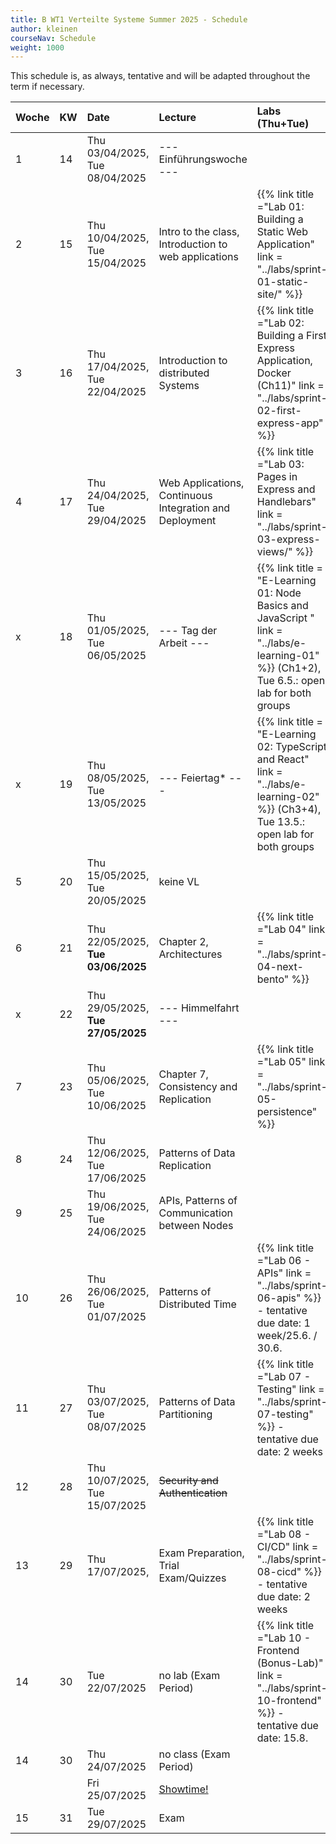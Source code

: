 ```yaml
---
title: B WT1 Verteilte Systeme Summer 2025 - Schedule
author: kleinen
courseNav: Schedule
weight: 1000
---
```



This schedule is, as always, tentative and will be adapted throughout the term if necessary.

| Woche | KW  | Date                               | Lecture                                                 | Labs (Thu+Tue)                                                                                                                               |
|:----- |:--- |:---------------------------------- |:------------------------------------------------------- |:-------------------------------------------------------------------------------------------------------------------------------------------- |
| 1     | 14  | Thu 03/04/2025, Tue 08/04/2025     | --- Einführungswoche ---                                |                                                                                                                                              |
| 2     | 15  | Thu 10/04/2025, Tue 15/04/2025     | Intro to the class, Introduction to web applications    | {{% link title ="Lab 01: Building a Static Web Application" link = "../labs/sprint-01-static-site/" %}}                                      |
| 3     | 16  | Thu 17/04/2025, Tue 22/04/2025     | Introduction to distributed Systems                     | {{% link title ="Lab 02: Building a First Express Application, Docker (Ch11)" link = "../labs/sprint-02-first-express-app" %}}               |
| 4     | 17  | Thu 24/04/2025, Tue 29/04/2025     | Web Applications, Continuous Integration and Deployment | {{% link title ="Lab 03: Pages in Express and Handlebars" link = "../labs/sprint-03-express-views/" %}}                                      |
| x     | 18  | Thu 01/05/2025, Tue 06/05/2025     | --- Tag der Arbeit ---                                  | {{% link title = "E-Learning 01: Node Basics and JavaScript " link = "../labs/e-learning-01" %}} (Ch1+2), Tue 6.5.: open lab for both groups |
| x     | 19  | Thu 08/05/2025, Tue 13/05/2025     | --- Feiertag*  ---                                      | {{% link title = "E-Learning 02: TypeScript and React" link = "../labs/e-learning-02" %}} (Ch3+4), Tue 13.5.: open lab for both groups       |
| 5     | 20  | Thu 15/05/2025, Tue 20/05/2025     | keine VL                                                |                                                                                                                                              |
| 6     | 21  | Thu 22/05/2025, **Tue 03/06/2025** | Chapter 2, Architectures                                | {{% link title ="Lab 04" link = "../labs/sprint-04-next-bento" %}}                                                                           |
| x     | 22  | Thu 29/05/2025, **Tue 27/05/2025** | --- Himmelfahrt ---                                     |                                                                                                                                              |
| 7     | 23  | Thu 05/06/2025, Tue 10/06/2025     | Chapter 7, Consistency and Replication                  | {{% link title ="Lab 05" link = "../labs/sprint-05-persistence" %}}                                                                          |
| 8     | 24  | Thu 12/06/2025, Tue 17/06/2025     | Patterns of Data Replication                            |                                                                                                                                              |
| 9     | 25  | Thu 19/06/2025, Tue 24/06/2025     | APIs, Patterns of Communication between Nodes           |                                                                                                                                              |
| 10    | 26  | Thu 26/06/2025, Tue 01/07/2025     | Patterns of Distributed Time                            | {{% link title ="Lab 06 - APIs" link = "../labs/sprint-06-apis" %}} - tentative due date: 1 week/25.6. / 30.6.                               |
| 11    | 27  | Thu 03/07/2025, Tue 08/07/2025     | Patterns of Data Partitioning                           | {{% link title ="Lab 07 - Testing" link = "../labs/sprint-07-testing" %}} - tentative due date: 2 weeks                                      |
| 12    | 28  | Thu 10/07/2025, Tue 15/07/2025     | ~~Security and Authentication~~                            |  |
| 13    | 29  | Thu 17/07/2025,                    | Exam Preparation, Trial Exam/Quizzes                    | {{% link title ="Lab 08 - CI/CD" link = "../labs/sprint-08-cicd" %}}  - tentative due date: 2 weeks                              |
| 14    | 30  | Tue 22/07/2025                     | no lab (Exam Period)                                    | {{% link title ="Lab 10 - Frontend (Bonus-Lab)" link = "../labs/sprint-10-frontend" %}} - tentative due date: 15.8.                          |
| 14    | 30  | Thu 24/07/2025                     | no class (Exam Period)                                  |                                                                                                                                              |
|       |     | Fri 25/07/2025                     | [Showtime!](https://showtime.f4.htw-berlin.de/)         |                                                                                                                                              |
| 15    | 31  | Tue 29/07/2025                     | Exam                                                    |                                                                                                                                              |


<!--                                          ~~{{% link title ="Lab 09 - Security" link = "../labs/sprint-09-security" %}}  - tentative due date: 2 weeks    ~~ 
-->
